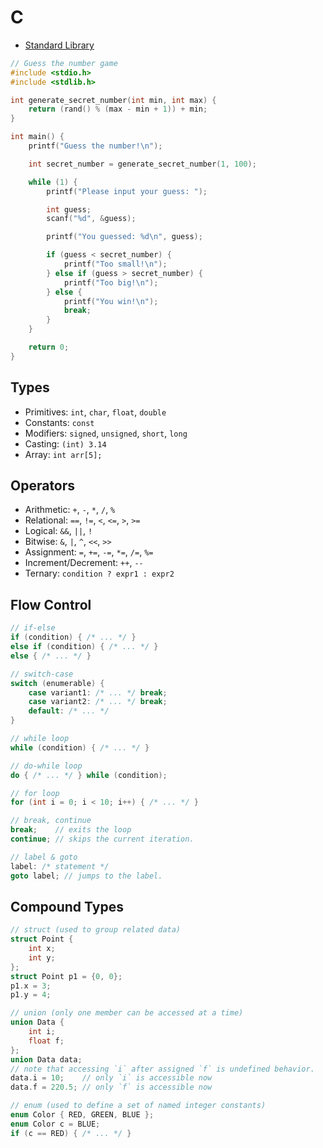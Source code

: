 # C

- [Standard Library](https://en.cppreference.com/w/c/header)

```c
// Guess the number game
#include <stdio.h>
#include <stdlib.h>

int generate_secret_number(int min, int max) {
    return (rand() % (max - min + 1)) + min;
}

int main() {
    printf("Guess the number!\n");

    int secret_number = generate_secret_number(1, 100);

    while (1) {
        printf("Please input your guess: ");

        int guess;
        scanf("%d", &guess);

        printf("You guessed: %d\n", guess);

        if (guess < secret_number) {
            printf("Too small!\n");
        } else if (guess > secret_number) {
            printf("Too big!\n");
        } else {
            printf("You win!\n");
            break;
        }
    }

    return 0;
}
```

## Types

- Primitives: `int`, `char`, `float`, `double`
- Constants: `const`
- Modifiers: `signed`, `unsigned`, `short`, `long`
- Casting: `(int) 3.14`
- Array: `int arr[5];`

## Operators

- Arithmetic: `+`, `-`, `*`, `/`, `%`
- Relational: `==`, `!=`, `<`, `<=`, `>`, `>=`
- Logical: `&&`, `||`, `!`
- Bitwise: `&`, `|`, `^`, `<<`, `>>`
- Assignment: `=`, `+=`, `-=`, `*=`, `/=`, `%=`
- Increment/Decrement: `++`, `--`
- Ternary: `condition ? expr1 : expr2`

## Flow Control

```c
// if-else
if (condition) { /* ... */ }
else if (condition) { /* ... */ }
else { /* ... */ }

// switch-case
switch (enumerable) {
    case variant1: /* ... */ break;
    case variant2: /* ... */ break;
    default: /* ... */
}

// while loop
while (condition) { /* ... */ }

// do-while loop
do { /* ... */ } while (condition);

// for loop
for (int i = 0; i < 10; i++) { /* ... */ }

// break, continue
break;    // exits the loop
continue; // skips the current iteration.

// label & goto
label: /* statement */
goto label; // jumps to the label.
```

## Compound Types

```c
// struct (used to group related data)
struct Point {
    int x;
    int y;
};
struct Point p1 = {0, 0};
p1.x = 3;
p1.y = 4;

// union (only one member can be accessed at a time)
union Data {
    int i;
    float f;
};
union Data data;
// note that accessing `i` after assigned `f` is undefined behavior.
data.i = 10;    // only `i` is accessible now
data.f = 220.5; // only `f` is accessible now

// enum (used to define a set of named integer constants)
enum Color { RED, GREEN, BLUE };
enum Color c = BLUE;
if (c == RED) { /* ... */ }
```
